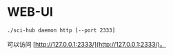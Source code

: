 # WEB-UI

```bash
./sci-hub daemon http [--port 2333]
```

可以访问 [http://127.0.0.1:2333/](http://127.0.0.1:2333/)。
